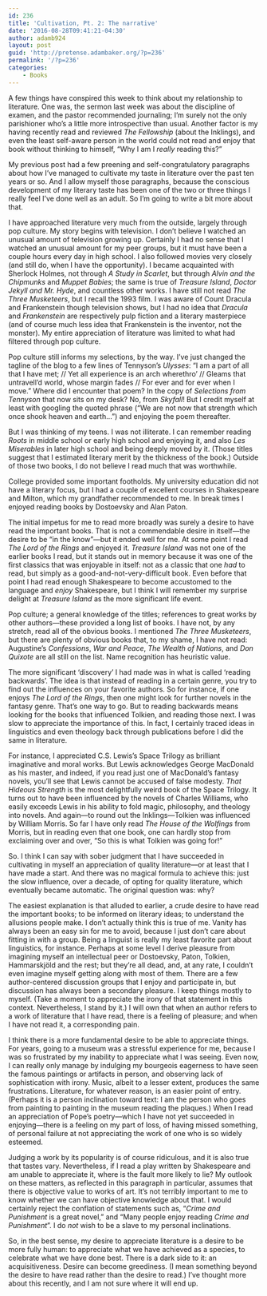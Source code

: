```yaml
---
id: 236
title: 'Cultivation, Pt. 2: The narrative'
date: '2016-08-28T09:41:21-04:30'
author: adamb924
layout: post
guid: 'http://pretense.adambaker.org/?p=236'
permalink: '/?p=236'
categories:
    - Books
---
```


A few things have conspired this week to think about my relationship to literature. One was, the sermon last week was about the discipline of examen, and the pastor recommended journaling; I’m surely not the only parishioner who’s a little more introspective than usual. Another factor is my having recently read and reviewed *The Fellowship* (about the Inklings), and even the least self-aware person in the world could not read and enjoy that book without thinking to himself, “Why I am I *really* reading this?”

My previous post had a few preening and self-congratulatory paragraphs about how I’ve managed to cultivate my taste in literature over the past ten years or so. And I allow myself those paragraphs, because the conscious development of my literary taste has been one of the two or three things I really feel I’ve done well as an adult. So I’m going to write a bit more about that.

I have approached literature very much from the outside, largely through pop culture. My story begins with television. I don’t believe I watched an unusual amount of television growing up. Certainly I had no sense that I watched an unusual amount for my peer groups, but it must have been a couple hours every day in high school. I also followed movies very closely (and still do, when I have the opportunity). I became acquainted with Sherlock Holmes, not through *A Study in Scarlet*, but through *Alvin and the Chipmunks* and *Muppet Babies*; the same is true of *Treasure Island*, *Doctor Jekyll and Mr. Hyde*, and countless other works. I have still not read *The Three Musketeers*, but I recall the 1993 film. I was aware of Count Dracula and Frankenstein though television shows, but I had no idea that *Dracula* and *Frankenstein* are respectively pulp fiction and a literary masterpiece (and of course much less idea that Frankenstein is the inventor, not the monster). My entire appreciation of literature was limited to what had filtered through pop culture.

Pop culture still informs my selections, by the way. I’ve just changed the tagline of the blog to a few lines of Tennyson’s *Ulysses*: “I am a part of all that I have met; // Yet all experience is an arch wherethro’ // Gleams that untravell’d world, whose margin fades // For ever and for ever when I move.” Where did I encounter that poem? In the copy of *Selections from Tennyson* that now sits on my desk? No, from *Skyfall*! But I credit myself at least with googling the quoted phrase (“We are not now that strength which once shook heaven and earth…”) and enjoying the poem thereafter.

But I was thinking of my teens. I was not illiterate. I can remember reading *Roots* in middle school or early high school and enjoying it, and also *Les Miserables* in later high school and being deeply moved by it. (Those titles suggest that I estimated literary merit by the thickness of the book.) Outside of those two books, I do not believe I read much that was worthwhile.

College provided some important footholds. My university education did not have a literary focus, but I had a couple of excellent courses in Shakespeare and Milton, which my grandfather recommended to me. In break times I enjoyed reading books by Dostoevsky and Alan Paton.

The initial impetus for me to read more broadly was surely a desire to have read the important books. That is not a commendable desire in itself—the desire to be “in the know”—but it ended well for me. At some point I read *The* *Lord of the Rings* and enjoyed it. *Treasure Island* was not one of the earlier books I read, but it stands out in memory because it was one of the first classics that was enjoyable in itself: not as a classic that one *had* to read, but simply as a good-and-not-very-difficult book. Even before that point I had read enough Shakespeare to become accustomed to the language and *enjoy* Shakespeare, but I think I will remember my surprise delight at *Treasure Island* as the more significant life event.

Pop culture; a general knowledge of the titles; references to great works by other authors—these provided a long list of books. I have not, by any stretch, read all of the obvious books. I mentioned *The Three Musketeers*, but there are plenty of obvious books that, to my shame, I have not read: Augustine’s *Confessions*, *War and Peace*, *The Wealth of Nations*, and *Don Quixote* are all still on the list. Name recognition has heuristic value.

The more significant ‘discovery’ I had made was in what is called ‘reading backwards’. The idea is that instead of reading in a certain genre, you try to find out the influences on your favorite authors. So for instance, if one enjoys *The Lord of the Rings*, then one might look for further novels in the fantasy genre. That’s one way to go. But to reading backwards means looking for the books that influenced Tolkien, and reading those next. I was slow to appreciate the importance of this. In fact, I certainly traced ideas in linguistics and even theology back through publications before I did the same in literature.

For instance, I appreciated C.S. Lewis’s Space Trilogy as brilliant imaginative and moral works. But Lewis acknowledges George MacDonald as his master, and indeed, if you read just one of MacDonald’s fantasy novels, you’ll see that Lewis cannot be accused of false modesty. *That Hideous Strength* is the most delightfully weird book of the Space Trilogy. It turns out to have been influenced by the novels of Charles Williams, who easily exceeds Lewis in his ability to fold magic, philosophy, and theology into novels. And again—to round out the Inklings—Tolkien was influenced by William Morris. So far I have only read *The House of the Wolfings* from Morris, but in reading even that one book, one can hardly stop from exclaiming over and over, “So this is what Tolkien was going for!”

So. I think I can say with sober judgment that I have succeeded in cultivating in myself an appreciation of quality literature—or at least that I have made a start. And there was no magical formula to achieve this: just the slow influence, over a decade, of opting for quality literature, which eventually became automatic. The original question was: why?

The easiest explanation is that alluded to earlier, a crude desire to have read the important books; to be informed on literary ideas; to understand the allusions people make. I don’t actually think this is true of me. Vanity has always been an easy sin for me to avoid, because I just don’t care about fitting in with a group. Being a linguist is really my least favorite part about linguistics, for instance. Perhaps at some level I derive pleasure from imagining myself an intellectual peer or Dostoevsky, Paton, Tolkien, Hammarskjöld and the rest; but they’re all dead, and, at any rate, I couldn’t even imagine myself getting along with most of them. There are a few author-centered discussion groups that I enjoy and participate in, but discussion has always been a secondary pleasure. I keep things mostly to myself. (Take a moment to appreciate the irony of that statement in this context. Nevertheless, I stand by it.) I will own that when an author refers to a work of literature that I have read, there is a feeling of pleasure; and when I have not read it, a corresponding pain.

I think there is a more fundamental desire to be able to appreciate things. For years, going to a museum was a stressful experience for me, because I was so frustrated by my inability to appreciate what I was seeing. Even now, I can really only manage by indulging my bourgeois eagerness to have seen the famous paintings or artifacts in person, and observing lack of sophistication with irony. Music, albeit to a lesser extent, produces the same frustrations. Literature, for whatever reason, is an easier point of entry. (Perhaps it is a person inclination toward text: I am the person who goes from painting to painting in the museum reading the plaques.) When I read an appreciation of Pope’s poetry—which I have not yet succeeded in enjoying—there is a feeling on my part of loss, of having missed something, of personal failure at not appreciating the work of one who is so widely esteemed.

Judging a work by its popularity is of course ridiculous, and it is also true that tastes vary. Nevertheless, if I read a play written by Shakespeare and am unable to appreciate it, where is the fault more likely to lie? My outlook on these matters, as reflected in this paragraph in particular, assumes that there is objective value to works of art. It’s not terribly important to me to know whether we can have objective knowledge about that. I would certainly reject the conflation of statements such as, “*Crime and Punishment* is a great novel,” and “Many people enjoy reading *Crime and Punishment*”. I do *not* wish to be a slave to my personal inclinations.

So, in the best sense, my desire to appreciate literature is a desire to be more fully human: to appreciate what we have achieved as a species, to celebrate what we have done best. There is a dark side to it: an acquisitiveness. Desire can become greediness. (I mean something beyond the desire to have read rather than the desire to read.) I’ve thought more about this recently, and I am not sure where it will end up.